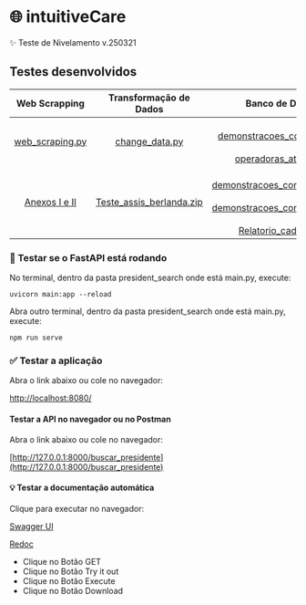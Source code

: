 # 🌐 intuitiveCare
✨ Teste de Nivelamento v.250321

## Testes desenvolvidos
| Web Scrapping | Transformação de Dados | Banco de Dados | API |
|:-:|:-:|:-:|:-:|
| [web_scraping.py](https://github.com/assisberlanda/intuitiveCare/blob/main/web_scraping.py) | [change_data.py](https://github.com/assisberlanda/intuitiveCare/blob/main/change_data.py) | <br> [demonstracoes_contabeis.sql](https://github.com/assisberlanda/intuitiveCare/blob/main/demonstracoes_contabeis.sql) <br><br> [operadoras_ativas.sql](https://github.com/assisberlanda/intuitiveCare/blob/main/operadoras_ativas.sql) | [PresidentSearch.vue](https://github.com/assisberlanda/intuitiveCare/blob/main/president_search/src/components/PresidentSearch.vue)|
| [Anexos I e II](https://github.com/assisberlanda/intuitiveCare/tree/main/web_scraping) | [Teste_assis_berlanda.zip](https://github.com/assisberlanda/intuitiveCare/tree/main/test_table) | <br> [demonstracoes_contabeis/2023](https://github.com/assisberlanda/intuitiveCare/tree/main/data_base/demonstracoes_contabeis%3A2023) <br><br> [demonstracoes_contabeis/2024](https://github.com/assisberlanda/intuitiveCare/tree/main/data_base/demonstracoes_contabeis%3A2024) <br><br> [Relatorio_cadop.csv](https://github.com/assisberlanda/intuitiveCare/blob/main/data_base/Relatorio_cadop.csv)| [Teste API](https://github.com/assisberlanda/intuitiveCare/tree/main/test_api) <br><br> [postman_collection.json](https://github.com/assisberlanda/intuitiveCare/blob/main/test_api/postman_collection.json) |
### 📌 Testar se o FastAPI está rodando
No terminal, dentro da pasta president_search onde está main.py, execute:
```
uvicorn main:app --reload
```
Abra outro terminal, dentro da pasta president_search onde está main.py, execute:
```
npm run serve
```
### ✅ Testar a aplicação
Abra o link abaixo ou cole no navegador:

[http://localhost:8080/](http://localhost:8080/)

#### Testar a API no navegador ou no Postman
Abra o link abaixo ou cole no navegador:

[http://127.0.0.1:8000/buscar_presidente](http://127.0.0.1:8000/buscar_presidente)

#### 💡 Testar a documentação automática
Clique para executar no navegador:

[Swagger UI](http://127.0.0.1:8000/docs#/)

[Redoc](http://127.0.0.1:8000/redoc)
- Clique no Botão GET
- Clique no Botão Try it out
- Clique no Botão Execute
- Clique no Botão Download
